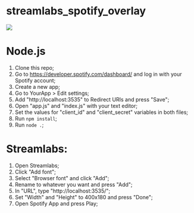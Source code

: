 # streamlabs_spotify_overlay
<img src="https://github.com/swillzy/streamlabs_spotify_overlay/blob/master/overlay.png"/>

# Node.js

1. Clone this repo;
2. Go to https://developer.spotify.com/dashboard/ and log in with your Spotify account;
3. Create a new app;
4. Go to YourApp > Edit settings;
5. Add "http://localhost:3535" to Redirect URIs and press "Save";
6. Open "app.js" and "index.js" with your text editor;
7. Set the values for "client_id" and "client_secret" variables in both files;
8. Run ```npm install```;
9. Run ```node .```;

# Streamlabs:

1. Open Streamlabs;
2. Click "Add font";
3. Select "Browser font" and click "Add";
4. Rename to whatever you want and press "Add";
5. In "URL", type "http://localhost:3535/";
6. Set "Width" and "Height" to 400x180 and press "Done";
7. Open Spotify App and press Play;
